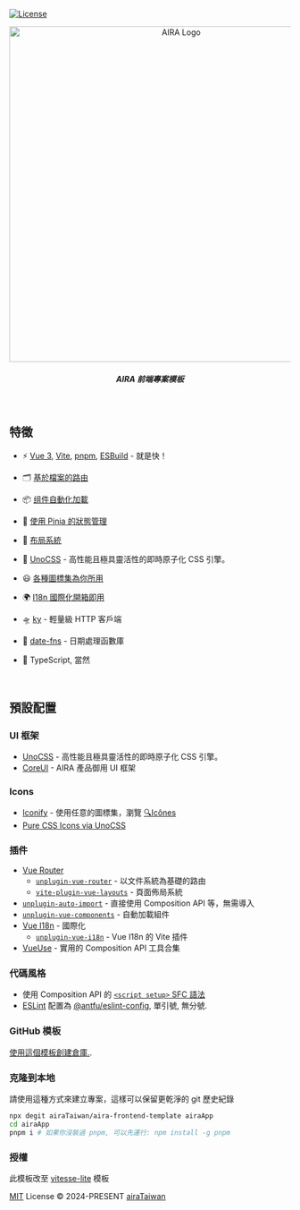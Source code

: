 [![License][license-src]][license-href]

<p align='center'>
  <img src='https://raw.githubusercontent.com/airaTaiwan/aira-frontend-template/refs/heads/main/public/favicon.ico' alt='AIRA Logo' width='600'/>
</p>

<h5 align='center'>
<b>AIRA 前端專案模板</b>
</h5>

<br>

## 特徵

- ⚡️ [Vue 3](https://github.com/vuejs/core), [Vite](https://github.com/vitejs/vite), [pnpm](https://pnpm.io/), [ESBuild](https://github.com/evanw/esbuild) - 就是快！

- 🗂 [基於檔案的路由](./src/pages)

- 📦 [组件自動化加載](./src/components)

- 🍍 [使用 Pinia 的狀態管理](https://pinia.vuejs.org)

- 📑 [布局系統](./src/layouts)

- 🎨 [UnoCSS](https://github.com/antfu/unocss) - 高性能且極具靈活性的即時原子化 CSS 引擎。

- 😃 [各種圖標集為你所用](https://github.com/antfu/unocss/tree/main/packages/preset-icons)

- 🌍 [I18n 國際化開箱即用](./locales)

- 🛸 [ky](https://github.com/sindresorhus/ky) - 輕量級 HTTP 客戶端

- 📅 [date-fns](https://github.com/date-fns/date-fns) - 日期處理函數庫

- 🦾 TypeScript, 當然

<br>

## 預設配置

### UI 框架

- [UnoCSS](https://github.com/antfu/unocss) - 高性能且極具靈活性的即時原子化 CSS 引擎。
- [CoreUI](https://coreui.io/) - AIRA 產品御用 UI 框架

### Icons

- [Iconify](https://iconify.design) - 使用任意的圖標集，瀏覽 [🔍Icônes](https://icones.netlify.app/)
- [Pure CSS Icons via UnoCSS](https://github.com/antfu/unocss/tree/main/packages/preset-icons)

### 插件

- [Vue Router](https://github.com/vuejs/vue-router)
  - [`unplugin-vue-router`](https://github.com/posva/unplugin-vue-router) - 以文件系統為基礎的路由
  - [`vite-plugin-vue-layouts`](https://github.com/JohnCampionJr/vite-plugin-vue-layouts) - 頁面佈局系統
- [`unplugin-auto-import`](https://github.com/antfu/unplugin-auto-import) - 直接使用 Composition API 等，無需導入
- [`unplugin-vue-components`](https://github.com/antfu/unplugin-vue-components) - 自動加載組件
- [Vue I18n](https://github.com/intlify/vue-i18n-next) - 國際化
  - [`unplugin-vue-i18n`](https://github.com/intlify/bundle-tools/tree/main/packages/unplugin-vue-i18n) - Vue I18n 的 Vite 插件
- [VueUse](https://github.com/antfu/vueuse) - 實用的 Composition API 工具合集

### 代碼風格

- 使用 Composition API 的 [`<script setup>` SFC 語法](https://github.com/vuejs/rfcs/pull/227)
- [ESLint](https://eslint.org/) 配置為 [@antfu/eslint-config](https://github.com/antfu/eslint-config), 單引號, 無分號.

### GitHub 模板

[使用這個模板創建倉庫.](https://github.com/airaTaiwan/aira-frontend-template/generate).

### 克隆到本地

請使用這種方式來建立專案，這樣可以保留更乾淨的 git 歷史紀錄

```bash
npx degit airaTaiwan/aira-frontend-template airaApp
cd airaApp
pnpm i # 如果你沒裝過 pnpm, 可以先運行: npm install -g pnpm
```

### 授權

此模板改至 [vitesse-lite](https://github.com/antfu-collective/vitesse-lite) 模板

[MIT](./LICENSE) License © 2024-PRESENT [airaTaiwan](https://github.com/airaTaiwan)

<!-- Badges -->

[license-src]: https://img.shields.io/github/license/airaTaiwan/aira-frontend-template.svg?style=flat&colorA=080f12&colorB=1fa669
[license-href]: https://github.com/airaTaiwan/aira-frontend-template/blob/main/LICENSE
